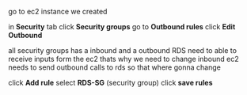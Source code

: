 go to ec2 instance we created

in **Security** tab
click **Security groups**
go to **Outbound rules**
click **Edit Outbound**

all security groups has a inbound and a outbound 
RDS need to able to receive inputs form the ec2 thats why we need to change inbound 
ec2 needs to send outbound calls to rds
so that where gonna change 



click **Add rule**
select **RDS-SG** (security group)
click **save rules**